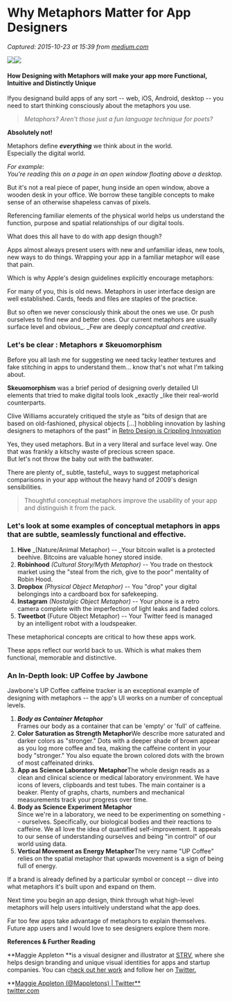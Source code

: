# Why Metaphors Matter for App Designers

_Captured: 2015-10-23 at 15:39 from [medium.com](https://medium.com/strv-design/why-metaphors-matter-for-app-designers-2fb477854f66#.tv5fw7ji7)_

![](https://cdn-images-1.medium.com/freeze/max/30/1*3bOvP2S9KTuVDDjAeZLubA.png?q=20)![](https://cdn-images-1.medium.com/max/1200/1*3bOvP2S9KTuVDDjAeZLubA.png)

#### How Designing with Metaphors will make your app more Functional, Intuitive and Distinctly Unique

Ifyou designand build apps of any sort -- web, iOS, Android, desktop -- you need to start thinking consciously about the metaphors you use.

> _Metaphors? Aren't those just a fun language technique for poets?_

**Absolutely not!**

Metaphors define **_everything_** we think about in the world.  
Especially the digital world.

_For example:  
You're reading this on a page in an open window floating above a desktop._

But it's not a real piece of paper, hung inside an open window, above a wooden desk in your office. We borrow these tangible concepts to make sense of an otherwise shapeless canvas of pixels.

Referencing familiar elements of the physical world helps us understand the function, purpose and spatial relationships of our digital tools.

What does this all have to do with app design though?

Apps almost always present users with new and unfamiliar ideas, new tools, new ways to do things. Wrapping your app in a familiar metaphor will ease that pain.

Which is why Apple's design guidelines explicitly encourage metaphors:

For many of you, this is old news. Metaphors in user interface design are well established. Cards, feeds and files are staples of the practice.

But so often we never consciously think about the ones we use. Or push ourselves to find new and better ones. Our current metaphors are usually surface level and obvious_. _Few are deeply _conceptual _and_ creative._

### **Let's be clear : Metaphors ≠ Skeuomorphism**

Before you all lash me for suggesting we need tacky leather textures and fake stitching in apps to understand them… know that's not what I'm talking about.

**Skeuomorphism** was a brief period of designing overly detailed UI elements that tried to make digital tools look _exactly _like their real-world counterparts.

Clive Williams accurately critiqued the style as "bits of design that are based on old-fashioned, physical objects […] hobbling innovation by lashing designers to metaphors of the past" in [Retro Design is Crippling Innovation](http://www.wired.co.uk/magazine/archive/2012/03/ideas-bank/clive-thompson)

Yes, they used metaphors. But in a very literal and surface level way. One that was frankly a kitschy waste of precious screen space.  
But let's not throw the baby out with the bathwater.

There are plenty of_ subtle, tasteful_ ways to suggest metaphorical comparisons in your app without the heavy hand of 2009's design sensibilities.

> Thoughtful conceptual metaphors improve the usability of your app and distinguish it from the pack.

### **Let's look at some examples of conceptual metaphors in apps that are subtle, seamlessly functional and effective.**

  1. **Hive** _(Nature/Animal Metaphor) -- _Your bitcoin wallet is a protected beehive. Bitcoins are valuable honey stored inside.
  2. **Robinhood** _(Cultural Story/Myth Metaphor)_ -- You trade on thestock market using the "steal from the rich, give to the poor" mentality of Robin Hood.
  3. **Dropbox** _(Physical Object Metaphor)_ -- You "drop" your digital belongings into a cardboard box for safekeeping.
  4. **Instagram** _(Nostalgic Object Metaphor)_ -- Your phone is a retro  
camera complete with the imperfection of light leaks and faded colors.
  5. **Tweetbot** (Future Object Metaphor) -- Your Twitter feed is managed  
by an intelligent robot with a loudspeaker.

These metaphorical concepts are critical to how these apps work.

These apps reflect our world back to us. Which is what makes them functional, memorable and distinctive.

### An In-Depth look: UP Coffee by Jawbone

Jawbone's UP Coffee caffeine tracker is an exceptional example of designing with metaphors -- the app's UI works on a number of conceptual levels.

  1. **_Body as Container Metaphor_**  
Frames our body as a container that can be 'empty' or 'full' of caffeine.
  2. **Color Saturation as Strength Metaphor**We describe more saturated and darker colors as "stronger." Dots with a deeper shade of brown appear as you log more coffee and tea, making the caffeine content in your body "stronger." You also equate the brown colored dots with the brown of most caffeinated drinks.
  3. **App as Science Laboratory Metaphor**The whole design reads as a clean and clinical science or medical laboratory environment. We have icons of levers, clipboards and test tubes. The main container is a beaker. Plenty of graphs, charts, numbers and mechanical measurements track your progress over time.
  4. **Body as Science Experiment Metaphor**  
Since we're in a laboratory, we need to be experimenting on something -- ourselves. Specifically, our biological bodies and their reactions to caffeine. We all love the idea of quantified self-improvement. It appeals to our sense of understanding ourselves and being "in control" of our world using data.
  5. **Vertical Movement as Energy Metaphor**The very name "UP Coffee" relies on the spatial metaphor that upwards movement is a sign of being full of energy.

If a brand is already defined by a particular symbol or concept -- dive into what metaphors it's built upon and expand on them.

Next time you begin an app design, think through what high-level metaphors will help users intuitively understand what the app does.

Far too few apps take advantage of metaphors to explain themselves. Future app users and I would love to see designers explore them more.

**References & Further Reading**

**Maggie Appleton **is a visual designer and illustrator at [STRV](http://www.strv.com), where she helps design branding and unique visual identities for apps and startup companies. You can c[heck out her work](http://www.maggieappleton.com/) and follow her on [Twitter.](https://twitter.com/Mappletons)

**[Maggie Appleton (@Mappletons) | Twitter**  
twitter.com](https://twitter.com/Mappletons)
